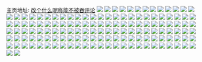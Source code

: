 主页地址: [改个什么昵称能不被吞评论](https://weibo.com/u/5999421653) 
![](https://wx4.sinaimg.cn/mw2000/006y0XDnly1h9qvlqfbwnj30wi1ycamm.jpg) 
![](https://wx4.sinaimg.cn/mw2000/006y0XDnly1h9qvlproklj30wi1ycdyn.jpg) 
![](https://wx4.sinaimg.cn/mw2000/006y0XDnly1h9qvlriblmj30wi1yc18o.jpg) 
![](https://wx4.sinaimg.cn/mw2000/006y0XDnly1h9qhyss9fjj32c0340hdu.jpg) 
![](https://wx4.sinaimg.cn/mw2000/006y0XDnly1h9qhu7h1cjj31z01hz4qp.jpg) 
![](https://wx4.sinaimg.cn/mw2000/006y0XDnly1h9qhud33fgj31kw2dc1kz.jpg) 
![](https://wx4.sinaimg.cn/mw2000/006y0XDnly1h9qhufviokj31bz1zz1ky.jpg) 
![](https://wx4.sinaimg.cn/mw2000/006y0XDnly1h9qhuhjn3zj31c02001ky.jpg) 
![](https://wx4.sinaimg.cn/mw2000/006y0XDnly1h9qhuiaf6kj30zo1i04fd.jpg) 
![](https://wx4.sinaimg.cn/mw2000/006y0XDnly1h9pg63nxq7j31061clkf1.jpg) 
![](https://wx4.sinaimg.cn/mw2000/006y0XDnly1h9pg63yymqj30to18igzc.jpg) 
![](https://wx4.sinaimg.cn/mw2000/006y0XDnly1h9pg62jwahj31yy2mke82.jpg) 
![](https://wx4.sinaimg.cn/mw2000/006y0XDnly1h9pg1x5ozpj31j02ps1l0.jpg) 
![](https://wx4.sinaimg.cn/mw2000/006y0XDnly1h9pg1tvummj31j02psb2b.jpg) 
![](https://wx4.sinaimg.cn/mw2000/006y0XDnly1h9pg1y7kw7j31j02psu0y.jpg) 
![](https://wx4.sinaimg.cn/mw2000/006y0XDnly1h9pg1zbd1fj31j02ps1kz.jpg) 
![](https://wx4.sinaimg.cn/mw2000/006y0XDnly1h9pg209biqj31j02ps7wi.jpg) 
![](https://wx4.sinaimg.cn/mw2000/006y0XDnly1h9pg212gbhj31j02ps7wi.jpg) 
![](https://wx4.sinaimg.cn/mw2000/006y0XDnly1h9pg1nk8t1j31j02psx6q.jpg) 
![](https://wx4.sinaimg.cn/mw2000/006y0XDnly1h9pg224epej31j02psu0y.jpg) 
![](https://wx4.sinaimg.cn/mw2000/006y0XDnly1h9pg1qz6usj31j02psu0y.jpg) 
![](https://wx4.sinaimg.cn/mw2000/006y0XDnly1h9pg235fzkj31j02ps4qq.jpg) 
![](https://wx4.sinaimg.cn/mw2000/006y0XDnly1h9pg23x4umj31j02pse82.jpg) 
![](https://wx4.sinaimg.cn/mw2000/006y0XDnly1h9pfrxgg7zj32c0340kjn.jpg) 
![](https://wx4.sinaimg.cn/mw2000/006y0XDnly1h9pfs4xsn3j32c0340kjm.jpg) 
![](https://wx4.sinaimg.cn/mw2000/006y0XDnly1h9pfsci96xj32c03401l0.jpg) 
![](https://wx4.sinaimg.cn/mw2000/006y0XDnly1h9f3pdllr9j30wi17cnc4.jpg) 
![](https://wx4.sinaimg.cn/mw2000/006y0XDnly1h9f3pe8qfdj30vf15xk4q.jpg) 
![](https://wx4.sinaimg.cn/mw2000/006y0XDnly1h9f3pet4tej30wh17bncd.jpg) 
![](https://wx4.sinaimg.cn/mw2000/006y0XDnly1h9f3pcjcb5j30wh17bao9.jpg) 
![](https://wx4.sinaimg.cn/mw2000/006y0XDnly1h9f3pjud41j30wi17c4qp.jpg) 
![](https://wx4.sinaimg.cn/mw2000/006y0XDnly1h96op25ykkj32c03407wj.jpg) 
![](https://wx4.sinaimg.cn/mw2000/006y0XDnly1h96opeijqnj32c03404qr.jpg) 
![](https://wx4.sinaimg.cn/mw2000/006y0XDnly1h96op4lgh1j32c0340x6q.jpg) 
![](https://wx4.sinaimg.cn/mw2000/006y0XDnly1h918rb353nj30wi1ycb29.jpg) 
![](https://wx4.sinaimg.cn/mw2000/006y0XDnly1h918r9f1wmj30wi1yck6d.jpg) 
![](https://wx4.sinaimg.cn/mw2000/006y0XDnly1h918rcnownj30wi1yc1kx.jpg) 
![](https://wx4.sinaimg.cn/mw2000/006y0XDnly1h8wogz0snrj32c0340npf.jpg) 
![](https://wx4.sinaimg.cn/mw2000/006y0XDnly1h8wogxm978j329g30l7wi.jpg) 
![](https://wx4.sinaimg.cn/mw2000/006y0XDnly1h8wogww1ykj30tu133wnk.jpg) 
![](https://wx4.sinaimg.cn/mw2000/006y0XDnly1h8woh00axnj323k2sq4qq.jpg) 
![](https://wx4.sinaimg.cn/mw2000/006y0XDnly1h8woh1kd17j32c02c0npd.jpg) 
![](https://wx4.sinaimg.cn/mw2000/006y0XDnly1h8woh2snxtj32c02c0b2a.jpg) 
![](https://wx4.sinaimg.cn/mw2000/006y0XDnly1h8woh5cv2gj31p02i04qq.jpg) 
![](https://wx4.sinaimg.cn/mw2000/006y0XDnly1h8woh6lr9wj32c0340x6r.jpg) 
![](https://wx4.sinaimg.cn/mw2000/006y0XDnly1h8woj37f3uj30wi1yckfs.jpg) 
![](https://wx4.sinaimg.cn/mw2000/006y0XDnly1h8k6vao2qkj30wi1yce82.jpg) 
![](https://wx4.sinaimg.cn/mw2000/006y0XDnly1h8iqc3vek7j30wi1ycao5.jpg) 
![](https://wx4.sinaimg.cn/mw2000/006y0XDnly1h8ffowlaapj30q31g0dm2.jpg) 
![](https://wx4.sinaimg.cn/mw2000/006y0XDnly1h8feuvh7bcj30wi1omwkz.jpg) 
![](https://wx4.sinaimg.cn/mw2000/006y0XDnly1h8985odhn1j30u0152tde.jpg) 
![](https://wx4.sinaimg.cn/mw2000/006y0XDnly1h86qzpt6m2j30wi1yc7m7.jpg) 
![](https://wx4.sinaimg.cn/mw2000/006y0XDnly1h86qzog8evj32c03401kz.jpg) 
![](https://wx4.sinaimg.cn/mw2000/006y0XDnly1h867f1xl52j30wi1yc7ou.jpg) 
![](https://wx4.sinaimg.cn/mw2000/006y0XDnly1h867f0ym32j30wi1yc1kx.jpg) 
![](https://wx4.sinaimg.cn/mw2000/006y0XDnly1h809q5yqppj30wi1yc1b8.jpg) 
![](https://wx4.sinaimg.cn/mw2000/006y0XDnly1h7s9qb4hg2j30u00vijvb.jpg) 
![](https://wx4.sinaimg.cn/mw2000/006y0XDnly1h7heswklogj32c03407wh.jpg) 
![](https://wx4.sinaimg.cn/mw2000/006y0XDnly1h7d41nmjg7j30wi1yc1ky.jpg) 
![](https://wx4.sinaimg.cn/mw2000/006y0XDnly1h7cu1mpzm6j30sc0k2mxq.jpg) 
![](https://wx4.sinaimg.cn/mw2000/006y0XDnly1h784dym75uj32c02c0qv5.jpg) 
![](https://wx4.sinaimg.cn/mw2000/006y0XDnly1h75txwye3ij32c0340b2b.jpg) 
![](https://wx4.sinaimg.cn/mw2000/006y0XDnly1h75rz4ebvcj32c0340e83.jpg) 
![](https://wx4.sinaimg.cn/mw2000/006y0XDnly1h73hupp384j316o1kwtco.jpg) 
![](https://wx4.sinaimg.cn/mw2000/006y0XDnly1h73hutawk0j32c0340u0z.jpg) 
![](https://wx4.sinaimg.cn/mw2000/006y0XDnly1h73hutya9gj30z61awneq.jpg) 
![](https://wx4.sinaimg.cn/mw2000/006y0XDnly1h73huv381dj30x01di7gp.jpg) 
![](https://wx4.sinaimg.cn/mw2000/006y0XDnly1h6xszxycddj30u00agdi8.jpg) 
![](https://wx4.sinaimg.cn/mw2000/006y0XDnly1h6tr74822pj30wi1yc150.jpg) 
![](https://wx4.sinaimg.cn/mw2000/006y0XDnly1h6si1dg6fuj30wi1yc7de.jpg) 
![](https://wx4.sinaimg.cn/mw2000/006y0XDnly1h6r8vu9l55j33kg2ock4v.jpg) 
![](https://wx4.sinaimg.cn/mw2000/003dQCv3ly8h6opbabptoj60ku170dm202.jpg) 
![](https://wx4.sinaimg.cn/mw2000/006y0XDnly1h6opaq51l7j30wi1ycgze.jpg) 
![](https://wx4.sinaimg.cn/mw2000/006y0XDnly1h6nbt3bmduj30wi17m7wh.jpg) 
![](https://wx4.sinaimg.cn/mw2000/006y0XDnly1h6m0nyo0uej30wi1ycaxd.jpg) 
![](https://wx4.sinaimg.cn/mw2000/006y0XDnly1h6i4a2zzb2j31hw23a7db.jpg) 
![](https://wx4.sinaimg.cn/mw2000/006y0XDnly1h6fsll97t5j30u00de0u5.jpg) 
![](https://wx4.sinaimg.cn/mw2000/006y0XDnly1h6e21i4exbj30wi1yctpq.jpg) 
![](https://wx4.sinaimg.cn/mw2000/006y0XDnly1h6d36t8n8oj30pg0swwgq.jpg) 
![](https://wx4.sinaimg.cn/mw2000/006y0XDnly1h6d36tgb95j30lv185gm3.jpg) 
![](https://wx4.sinaimg.cn/mw2000/006y0XDnly1h6aj79viffj32801o01iv.jpg) 
![](https://wx4.sinaimg.cn/mw2000/006y0XDnly1h67gzidqzxj30u01sxapk.jpg) 
![](https://wx4.sinaimg.cn/mw2000/006y0XDnly1h64vqm6ky8j30u00ssdgr.jpg) 
![](https://wx4.sinaimg.cn/mw2000/006y0XDnly1h64rqakvsgj32c1340gqu.jpg) 
![](https://wx4.sinaimg.cn/mw2000/006y0XDnly1h61miheqxrj30wi0v379e.jpg) 
![](https://wx4.sinaimg.cn/mw2000/006y0XDnly1h5qbt3wma8j30wi1pwgr7.jpg) 
![](https://wx4.sinaimg.cn/mw2000/006y0XDnly1h5qbt3gzugj30wh0wtq6e.jpg) 
![](https://wx4.sinaimg.cn/mw2000/006y0XDnly1h5q28srz3ij30wi1ycap5.jpg) 
![](https://wx4.sinaimg.cn/mw2000/006y0XDnly1h5mi2p2uy5j3340340npf.jpg) 
![](https://wx4.sinaimg.cn/mw2000/006y0XDnly1h5mi2nolncj3340340kjo.jpg) 
![](https://wx4.sinaimg.cn/mw2000/006y0XDnly1h5mi2qzcnyj33403401l0.jpg) 
![](https://wx4.sinaimg.cn/mw2000/006y0XDnly1h5lp4avnzcj30mb0pwmye.jpg) 
![](https://wx4.sinaimg.cn/mw2000/006y0XDnly1h5jtv51g37j33402c0e83.jpg) 
![](https://wx4.sinaimg.cn/mw2000/006y0XDnly1h5gyilzngcj30ns18m76d.jpg) 
![](https://wx4.sinaimg.cn/mw2000/006y0XDnly1h5gyiklt9gj30nu14idi1.jpg) 
![](https://wx4.sinaimg.cn/mw2000/006y0XDnly1h5gj4s3mihj31ba0zgk3i.jpg) 
![](https://wx4.sinaimg.cn/mw2000/006y0XDnly1h5eq1s13ipj31gn1y64qq.jpg) 
![](https://wx4.sinaimg.cn/mw2000/006y0XDnly1h5bw6wf7kvj30tu13udwz.jpg) 
![](https://wx4.sinaimg.cn/mw2000/006y0XDnly1h59wwpkl0fj30qn1lbjxp.jpg) 
![](https://wx4.sinaimg.cn/mw2000/006y0XDnly1h59wwpya8ej30qg1g8afr.jpg) 
![](https://wx4.sinaimg.cn/mw2000/006y0XDnly1h4zsoup80aj30u0140n6u.jpg) 
![](https://wx4.sinaimg.cn/mw2000/006y0XDnly1h4zsotaoizj30l40l4gq1.jpg) 
![](https://wx4.sinaimg.cn/mw2000/006y0XDnly1h4sjhw1erzj30wi1ycakp.jpg) 
![](https://wx4.sinaimg.cn/mw2000/006y0XDnly1h4sjhufdhwj30wi1ycx5k.jpg) 
![](https://wx4.sinaimg.cn/mw2000/006y0XDnly1h4sjhvozmfj30wi1yc7wh.jpg) 
![](https://wx4.sinaimg.cn/mw2000/006y0XDnly1h4sjhtranaj30wi1ych9k.jpg) 
![](https://wx4.sinaimg.cn/mw2000/006y0XDnly1h4mktz5cnyj31sc2dsnpd.jpg) 
![](https://wx4.sinaimg.cn/mw2000/006y0XDnly1h4gnwossirj30u014044l.jpg) 
![](https://wx4.sinaimg.cn/mw2000/006y0XDnly1h4fnk7d2cij30u01sxal2.jpg) 
![](https://wx4.sinaimg.cn/mw2000/006y0XDnly1h490ir7o8mj30u00u00ym.jpg) 
![](https://wx4.sinaimg.cn/mw2000/006y0XDnly1h47bmogmaoj32c03407wj.jpg) 
![](https://wx4.sinaimg.cn/mw2000/006y0XDnly1h45oamifsjj30u014q7cg.jpg) 
![](https://wx4.sinaimg.cn/mw2000/006y0XDnly1h43z22jt1gj30wi1npqnp.jpg) 
![](https://wx4.sinaimg.cn/mw2000/006y0XDnly1h41p9wm4h8j30wi1ycu0x.jpg) 
![](https://wx4.sinaimg.cn/mw2000/006y0XDnly1h3ypqdi73wj32c0349b2a.jpg) 
![](https://wx4.sinaimg.cn/mw2000/006y0XDnly1h3ypqgbofgj31nz25y1ky.jpg) 
![](https://wx4.sinaimg.cn/mw2000/006y0XDnly1h3ypqj47tdj31mz26mqv5.jpg) 
![](https://wx4.sinaimg.cn/mw2000/006y0XDnly1h3xnkkab9sj32c03401ky.jpg) 
![](https://wx4.sinaimg.cn/mw2000/006y0XDnly1h3rrafya5oj30q21moaki.jpg) 
![](https://wx4.sinaimg.cn/mw2000/003dQCv3ly8h3rppp9gcuj60ku170dlg02.jpg) 
![](https://wx4.sinaimg.cn/mw2000/006y0XDnly1h3jcq90xocj30tu101gyo.jpg) 
![](https://wx4.sinaimg.cn/mw2000/006y0XDnly1h3baj5nbl7j30wi1ycb24.jpg) 
![](https://wx4.sinaimg.cn/mw2000/006y0XDnly1h35c7bskk9j31ky16q1kx.jpg) 
![](https://wx4.sinaimg.cn/mw2000/006y0XDnly1h35c7coobtj32c0340u0y.jpg) 
![](https://wx4.sinaimg.cn/mw2000/006y0XDnly1h35c7bhi5dj30qh0mh13o.jpg) 
![](https://wx4.sinaimg.cn/mw2000/006y0XDnly1h346h2jsnsj31ab1yb7pq.jpg) 
![](https://wx4.sinaimg.cn/mw2000/006y0XDnly1h33efgnfpjj30mi0zkdm9.jpg) 
![](https://wx4.sinaimg.cn/mw2000/006y0XDnly1h3312vferuj30l7101ahb.jpg) 
![](https://wx4.sinaimg.cn/mw2000/006y0XDnly1h2xa9gig17j30u00wpdkb.jpg) 
![](https://wx4.sinaimg.cn/mw2000/006y0XDnly1h2uvsvjzfbj30u01syjyc.jpg) 
![](https://wx4.sinaimg.cn/mw2000/006y0XDnly1h2uba9rz2hj30u01sytdd.jpg) 
![](https://wx4.sinaimg.cn/mw2000/006y0XDnly1h2rrz56bnqj31400u0gu9.jpg) 
![](https://wx4.sinaimg.cn/mw2000/006y0XDnly1h2p0o9wzeij30wi1yc1kx.jpg) 
![](https://wx4.sinaimg.cn/mw2000/006y0XDnly1h2lqxx4kfoj30tm0k8q8n.jpg) 
![](https://wx4.sinaimg.cn/mw2000/006y0XDnly1h2lqy8kxplj30u00kutec.jpg) 
![](https://wx4.sinaimg.cn/mw2000/006y0XDnly1h2lqyjy98nj30tz11wn7u.jpg) 
![](https://wx4.sinaimg.cn/mw2000/006y0XDnly1h2lpdgmjdlj329n29nqv6.jpg) 
![](https://wx4.sinaimg.cn/mw2000/006y0XDnly1h2a1l9jq43j33402c0kjm.jpg) 
![](https://wx4.sinaimg.cn/mw2000/006y0XDnly1h26lbpf18fj30wi1yctr5.jpg) 
![](https://wx4.sinaimg.cn/mw2000/006y0XDnly1h21f30ofmcj32c0340hdu.jpg) 
